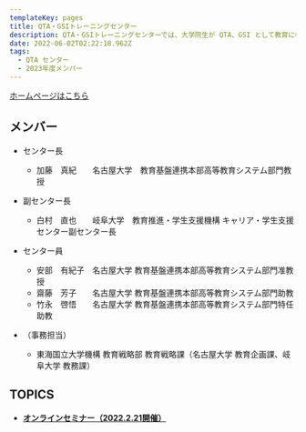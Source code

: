 ```yaml
---
templateKey: pages
title: QTA・GSIトレーニングセンター
description: QTA・GSIトレーニングセンターでは、大学院生が QTA、GSI として教育に参画するための体制の構築、育成研修を実施します。
date: 2022-06-02T02:22:18.962Z
tags:
  - QTA センター
  - 2023年度メンバー
---
```


[ホームページはこちら](https://ac.thers.ac.jp/qgc/)

## メンバー

- センター長

  - 加藤　真紀　　名古屋大学　教育基盤連携本部高等教育システム部門教授

- 副センター長

  - 白村　直也　　岐阜大学　教育推進・学生支援機構 キャリア・学生支援センター副センター長

- センター員

  - 安部　有紀子　名古屋大学 教育基盤連携本部高等教育システム部門准教授
  - 齋藤　芳子　　名古屋大学 教育基盤連携本部高等教育システム部門助教
  - 竹永　啓悟　　名古屋大学 教育基盤連携本部高等教育システム部門特任助教

- （事務担当）

  - 東海国立大学機構 教育戦略部 教育戦略課（名古屋大学 教育企画課、岐阜大学 教務課）

## TOPICS

- [**オンラインセミナー（2022.2.21開催）**](https://ac.thers.ac.jp/news/qta_qsi_online_seminar/)
